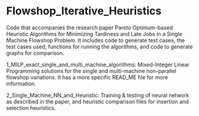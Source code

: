 # Flowshop_Iterative_Heuristics
Code that accompanies the research paper Pareto Optimum-based Heuristic Algorithms for Minimizing Tardiness and Late Jobs in a Single Machine Flowshop Problem. It includes code to generate test cases, the test cases used, functions for running the algorithms, and code to generate graphs for comparison.

1_MILP_exact_single_and_multi_machine_algorithms: Mixed-Integer Linear Programming solutions for the single and multi-machine non-parallel flowshop variations. It has a more specific READ_ME file for more information.

2_Single_Machine_NN_and_Heuristic: Training & testing of neural network as described in the paper, and heuristic comparison files for insertion and selection heuristics.
